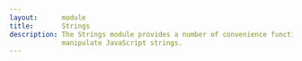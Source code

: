 ```yaml
---
layout:      module
title:       Strings
description: The Strings module provides a number of convenience functions to
             manipulate JavaScript strings.
---
```

